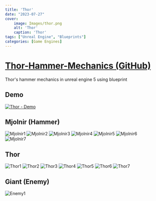 ```yaml
---
title: 'Thor'
date: "2023-07-27"
cover: 
    image: Images/thor.png
    alt: 'Thor'
    caption: 'Thor'
tags: ["Unreal Engine", "Blueprints"]
categories: [Game Engines]
---
```


# [Thor-Hammer-Mechanics (GitHub)](https://github.com/AhmedYAbbas/Thor-Hammer-Mechanics)
Thor's hammer mechanics in unreal engine 5 using blueprint

## Demo
[![Thor - Demo](https://img.youtube.com/vi/5X7XcN8TM74/0.jpg)](https://www.youtube.com/watch?v=5X7XcN8TM74 "Thor - Demo")

## Mjolnir (Hammer)
![Mjolnir1](/Images/Mjolnir1.png)
![Mjolnir2](/Images/Mjolnir2.png)
![Mjolnir3](/Images/Mjolnir3.png)
![Mjolnir4](/Images/Mjolnir4.png)
![Mjolnir5](/Images/Mjolnir5.png)
![Mjolnir6](/Images/Mjolnir6.png)
![Mjolnir7](/Images/Mjolnir7.png)

## Thor
![Thor1](/Images/Thor1.png)
![Thor2](/Images/Thor2.png)
![Thor3](/Images/Thor3.png)
![Thor4](/Images/Thor4.png)
![Thor5](/Images/Thor5.png)
![Thor6](/Images/Thor6.png)
![Thor7](/Images/Thor7.png)

## Giant (Enemy)
![Enemy1](/Images/Enemy1.png)